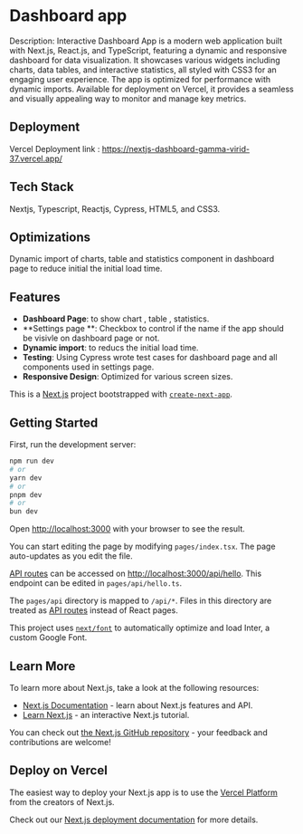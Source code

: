 # Dashboard app

Description: Interactive Dashboard App is a modern web application built with Next.js, React.js, and TypeScript, featuring a dynamic and responsive dashboard for data visualization. It showcases various widgets including charts, data tables, and interactive statistics, all styled with CSS3 for an engaging user experience. The app is optimized for performance with dynamic imports. Available for deployment on Vercel, it provides a seamless and visually appealing way to monitor and manage key metrics.

## Deployment

Vercel Deployment link : https://nextjs-dashboard-gamma-virid-37.vercel.app/

## Tech Stack

Nextjs, Typescript, Reactjs, Cypress, HTML5, and CSS3.

## Optimizations

Dynamic import of charts, table and statistics component in dashboard page to reduce initial the initial
load time.

## Features

- **Dashboard Page**: to show chart , table , statistics.
- **Settings page **: Checkbox to control if the name if the app should be visivle on dashboard page or not.
- **Dynamic import**: to reducs the initial load time.
- **Testing**: Using Cypress wrote test cases for dashboard page and all components used in settings page.
- **Responsive Design**: Optimized for various screen sizes.

This is a [Next.js](https://nextjs.org/) project bootstrapped with [`create-next-app`](https://github.com/vercel/next.js/tree/canary/packages/create-next-app).

## Getting Started

First, run the development server:

```bash
npm run dev
# or
yarn dev
# or
pnpm dev
# or
bun dev
```

Open [http://localhost:3000](http://localhost:3000) with your browser to see the result.

You can start editing the page by modifying `pages/index.tsx`. The page auto-updates as you edit the file.

[API routes](https://nextjs.org/docs/api-routes/introduction) can be accessed on [http://localhost:3000/api/hello](http://localhost:3000/api/hello). This endpoint can be edited in `pages/api/hello.ts`.

The `pages/api` directory is mapped to `/api/*`. Files in this directory are treated as [API routes](https://nextjs.org/docs/api-routes/introduction) instead of React pages.

This project uses [`next/font`](https://nextjs.org/docs/basic-features/font-optimization) to automatically optimize and load Inter, a custom Google Font.

## Learn More

To learn more about Next.js, take a look at the following resources:

- [Next.js Documentation](https://nextjs.org/docs) - learn about Next.js features and API.
- [Learn Next.js](https://nextjs.org/learn) - an interactive Next.js tutorial.

You can check out [the Next.js GitHub repository](https://github.com/vercel/next.js/) - your feedback and contributions are welcome!

## Deploy on Vercel

The easiest way to deploy your Next.js app is to use the [Vercel Platform](https://vercel.com/new?utm_medium=default-template&filter=next.js&utm_source=create-next-app&utm_campaign=create-next-app-readme) from the creators of Next.js.

Check out our [Next.js deployment documentation](https://nextjs.org/docs/deployment) for more details.

